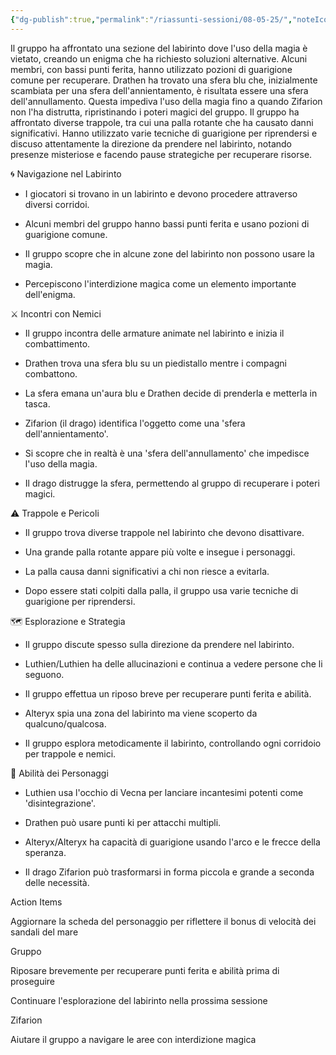 ```yaml
---
{"dg-publish":true,"permalink":"/riassunti-sessioni/08-05-25/","noteIcon":""}
---
```


 Il gruppo ha affrontato una sezione del labirinto dove l'uso della magia è vietato, creando un enigma che ha richiesto soluzioni alternative. Alcuni membri, con bassi punti ferita, hanno utilizzato pozioni di guarigione comune per recuperare.
Drathen ha trovato una sfera blu che, inizialmente scambiata per una sfera dell'annientamento, è risultata essere una sfera dell'annullamento. Questa impediva l'uso della magia fino a quando Zifarion non l'ha distrutta, ripristinando i poteri magici del gruppo.
Il gruppo ha affrontato diverse trappole, tra cui una palla rotante che ha causato danni significativi. Hanno utilizzato varie tecniche di guarigione per riprendersi e discuso attentamente la direzione da prendere nel labirinto, notando presenze misteriose e facendo pause strategiche per recuperare risorse.

  
 

🌀 Navigazione nel Labirinto

- I giocatori si trovano in un labirinto e devono procedere attraverso diversi corridoi.
    
- Alcuni membri del gruppo hanno bassi punti ferita e usano pozioni di guarigione comune.
    
- Il gruppo scopre che in alcune zone del labirinto non possono usare la magia.
    
- Percepiscono l'interdizione magica come un elemento importante dell'enigma.
    

  

⚔️ Incontri con Nemici

- Il gruppo incontra delle armature animate nel labirinto e inizia il combattimento.
    
- Drathen trova una sfera blu su un piedistallo mentre i compagni combattono.
    
- La sfera emana un'aura blu e Drathen decide di prenderla e metterla in tasca.
    
- Zifarion (il drago) identifica l'oggetto come una 'sfera dell'annientamento'.
    
- Si scopre che in realtà è una 'sfera dell'annullamento' che impedisce l'uso della magia.
    
- Il drago distrugge la sfera, permettendo al gruppo di recuperare i poteri magici.
    

  

⚠️ Trappole e Pericoli

- Il gruppo trova diverse trappole nel labirinto che devono disattivare.
    
- Una grande palla rotante appare più volte e insegue i personaggi.
    
- La palla causa danni significativi a chi non riesce a evitarla.
    
- Dopo essere stati colpiti dalla palla, il gruppo usa varie tecniche di guarigione per riprendersi.
    

  

🗺️ Esplorazione e Strategia

- Il gruppo discute spesso sulla direzione da prendere nel labirinto.
    
- Luthien/Luthien ha delle allucinazioni e continua a vedere persone che li seguono.
    
- Il gruppo effettua un riposo breve per recuperare punti ferita e abilità.
    
- Alteryx spia una zona del labirinto ma viene scoperto da qualcuno/qualcosa.
    
- Il gruppo esplora metodicamente il labirinto, controllando ogni corridoio per trappole e nemici.
    

  

💪 Abilità dei Personaggi

- Luthien usa l'occhio di Vecna per lanciare incantesimi potenti come 'disintegrazione'.
    
- Drathen può usare punti ki per attacchi multipli.
    
- Alteryx/Alteryx ha capacità di guarigione usando l'arco e le frecce della speranza.
    
- Il drago Zifarion può trasformarsi in forma piccola e grande a seconda delle necessità.
    

  

Action Items

   Aggiornare la scheda del personaggio per riflettere il bonus di velocità dei sandali del mare
 

Gruppo

   Riposare brevemente per recuperare punti ferita e abilità prima di proseguire

  Continuare l'esplorazione del labirinto nella prossima sessione
 

Zifarion

   Aiutare il gruppo a navigare le aree con interdizione magica

